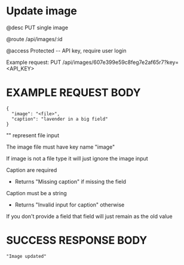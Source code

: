# Update image
@desc PUT single image

@route /api/images/:id

@access Protected -- API key, require user login

Example request: PUT /api/images/607e399e59c8feg7e2af65r7?key=<API_KEY>

# EXAMPLE REQUEST BODY
```
{
  "image": "<file>",
  "caption": "lavender in a big field"
}
```

"<file>" represent file input

The image file must have key name "image"

If image is not a file type it will just ignore the image input

Caption are required
- Returns "Missing caption" if missing the field

Caption must be a string
- Returns "Invalid input for caption" otherwise

If you don't provide a field that field will just remain as the old value

# SUCCESS RESPONSE BODY
```
"Image updated"
```

